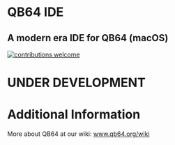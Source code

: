 # QB64 IDE

## A modern era IDE for QB64 (macOS)
[![contributions welcome](https://img.shields.io/badge/contributions-welcome-brightgreen.svg?style=flat)](https://github.com/familygw/qb64-ide/issues)

# UNDER DEVELOPMENT

# Additional Information
More about QB64 at our wiki: www.qb64.org/wiki
